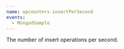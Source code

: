 ```yaml
---
name: opcounters.insertPerSecond
events:
  - MongodSample
---
```


The number of insert operations per second.